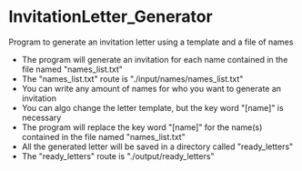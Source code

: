 # InvitationLetter_Generator
Program to generate an invitation letter using a template and a file of names

- The program will generate an invitation for each name contained in the file named "names_list.txt"
- The "names_list.txt" route is "./input/names/names_list.txt"
- You can write any amount of names for who you want to generate an invitation
- You can algo change the letter template, but the key word "[name]" is necessary
- The program will replace the key word "[name]" for the name(s) contained in the file named "names_list.txt"
- All the generated letter will be saved in a directory called "ready_letters"
- The "ready_letters" route is "./output/ready_letters"
